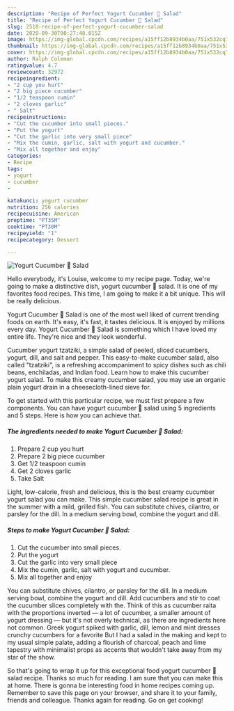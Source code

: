 ```yaml
---
description: "Recipe of Perfect Yogurt Cucumber 🥒 Salad"
title: "Recipe of Perfect Yogurt Cucumber 🥒 Salad"
slug: 2518-recipe-of-perfect-yogurt-cucumber-salad
date: 2020-09-30T00:27:48.015Z
image: https://img-global.cpcdn.com/recipes/a15ff12b8934b0aa/751x532cq70/yogurt-cucumber-🥒-salad-recipe-main-photo.jpg
thumbnail: https://img-global.cpcdn.com/recipes/a15ff12b8934b0aa/751x532cq70/yogurt-cucumber-🥒-salad-recipe-main-photo.jpg
cover: https://img-global.cpcdn.com/recipes/a15ff12b8934b0aa/751x532cq70/yogurt-cucumber-🥒-salad-recipe-main-photo.jpg
author: Ralph Coleman
ratingvalue: 4.7
reviewcount: 32972
recipeingredient:
- "2 cup you hurt"
- "2 big piece cucumber"
- "1/2 teaspoon cumin"
- "2 cloves garlic"
- " Salt"
recipeinstructions:
- "Cut the cucumber into small pieces."
- "Put the yogurt"
- "Cut the garlic into very small piece"
- "Mix the cumin, garlic, salt with yogurt and cucumber."
- "Mix all together and enjoy"
categories:
- Recipe
tags:
- yogurt
- cucumber
- 

katakunci: yogurt cucumber  
nutrition: 256 calories
recipecuisine: American
preptime: "PT35M"
cooktime: "PT30M"
recipeyield: "1"
recipecategory: Dessert

---
```



![Yogurt Cucumber 🥒 Salad](https://img-global.cpcdn.com/recipes/a15ff12b8934b0aa/751x532cq70/yogurt-cucumber-🥒-salad-recipe-main-photo.jpg)

Hello everybody, it's Louise, welcome to my recipe page. Today, we're going to make a distinctive dish, yogurt cucumber 🥒 salad. It is one of my favorites food recipes. This time, I am going to make it a bit unique. This will be really delicious.

Yogurt Cucumber 🥒 Salad is one of the most well liked of current trending foods on earth. It's easy, it's fast, it tastes delicious. It is enjoyed by millions every day. Yogurt Cucumber 🥒 Salad is something which I have loved my entire life. They're nice and they look wonderful.

Cucumber yogurt tzatziki, a simple salad of peeled, sliced cucumbers, yogurt, dill, and salt and pepper. This easy-to-make cucumber salad, also called &#34;tzatziki&#34;, is a refreshing accompaniment to spicy dishes such as chili beans, enchiladas, and Indian food. Learn how to make this cucumber yogurt salad. To make this creamy cucumber salad, you may use an organic plain yogurt drain in a cheesecloth-lined sieve for.


To get started with this particular recipe, we must first prepare a few components. You can have yogurt cucumber 🥒 salad using 5 ingredients and 5 steps. Here is how you can achieve that.

<!--inarticleads1-->

##### The ingredients needed to make Yogurt Cucumber 🥒 Salad:

1. Prepare 2 cup you hurt
1. Prepare 2 big piece cucumber
1. Get 1/2 teaspoon cumin
1. Get 2 cloves garlic
1. Take  Salt


Light, low-calorie, fresh and delicious, this is the best creamy cucumber yogurt salad you can make. This simple cucumber salad recipe is great in the summer with a mild, grilled fish. You can substitute chives, cilantro, or parsley for the dill. In a medium serving bowl, combine the yogurt and dill. 

<!--inarticleads2-->

##### Steps to make Yogurt Cucumber 🥒 Salad:

1. Cut the cucumber into small pieces.
1. Put the yogurt
1. Cut the garlic into very small piece
1. Mix the cumin, garlic, salt with yogurt and cucumber.
1. Mix all together and enjoy


You can substitute chives, cilantro, or parsley for the dill. In a medium serving bowl, combine the yogurt and dill. Add cucumbers and stir to coat the cucumber slices completely with the. Think of this as cucumber raita with the proportions inverted — a lot of cucumber, a smaller amount of yogurt dressing — but it&#39;s not overly technical, as there are ingredients here not common. Greek yogurt spiked with garlic, dill, lemon and mint dresses crunchy cucumbers for a favorite But I had a salad in the making and kept to my usual simple palate, adding a flourish of charcoal, peach and lime tapestry with minimalist props as accents that wouldn&#39;t take away from my star of the show. 

So that's going to wrap it up for this exceptional food yogurt cucumber 🥒 salad recipe. Thanks so much for reading. I am sure that you can make this at home. There is gonna be interesting food in home recipes coming up. Remember to save this page on your browser, and share it to your family, friends and colleague. Thanks again for reading. Go on get cooking!
